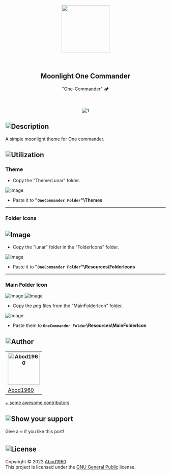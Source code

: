 <p align="center">
    <img src="https://i.imgur.com/nVXWcZJ.png" width = 150rem/>
</p>
<br>
<h2 align="center"> <b>Moonlight One Commander</b> </h2>
<p align="center">"One-Commander" 🏕
</p>

<br>
<div align="center">
  
![1](https://i.imgur.com/xIh4dig.png)

</div>

<h2 style="display: flex; flex-direction: row; justify-content: start;"> <img width="18px" alt="Abod1960" src="https://i.imgur.com/ZGdXKdI.png"> Description</h2>

A simple moonlight theme for One commander.

<h2 style="display: flex; flex-direction: row; justify-content: start;"> <img width="18px" alt="Abod1960" src="https://i.imgur.com/47tcmEc.png"> Utilization</h2>


### Theme


- Copy the "Theme/Lunar" folder.

![Image](https://i.imgur.com/bE9KkDN.png)

- Paste it to **"`OneCommander Folder`"\Themes**

---
### Folder Icons


![Image](https://i.imgur.com/zewltXC.png)
---
- Copy the "lunar" folder in the "FolderIcons" folder.

![Image](https://i.imgur.com/PJLix18.png)

- Paste it to **"`OneCommander Folder`"\Resources\FolderIcons**

---
### Main Folder Icon

![Image](https://i.imgur.com/gz8vVOC.png)    ![Image](https://i.imgur.com/V6HS6jQ.png)

- Copy the *png* files from the "MainFolderIcon" folder.

![Image](https://i.imgur.com/vux9soy.png)

- Paste them to **`OneCommander Folder`\Resources\MainFolderIcon**


  
<h2 style="display: flex; flex-direction: row; justify-content: start;"> <img width="18px" alt="Abod1960" src="https://i.imgur.com/eK12XXt.png"> Author</h2>




<a href="https://github.com/Abod1960" alt=""><img width="100" alt="Abod1960" src="https://avatars.githubusercontent.com/u/79435005?v=4"></a> |
--- |
<a alt="Abod1960" href="https://github.com/Abod1960">Abod1960</a> |


[+ some awesome contributors](https://github.com/Moonlight-color-theme/new-port-template/graphs/contributors)
  
<h2 style="display: flex; flex-direction: row; justify-content: start;"> <img width="18px" alt="Abod1960" src="https://i.imgur.com/NXaOnPt.png"> Show your support</h2>

Give a ⭐️ if you like this port!
  
<h2 style="display: flex; flex-direction: row; justify-content: start;"> <img width="18px" alt="Abod1960" src="https://i.imgur.com/8zmDXkV.png"> License</h2>

Copyright © 2022 [Abod1960](https://github.com/Abod1960)<br>
This project is licensed under the [GNU General Public](https://github.com/Moonlight-color-theme/One-Commander/blob/main/LICENSE) license.<br>
